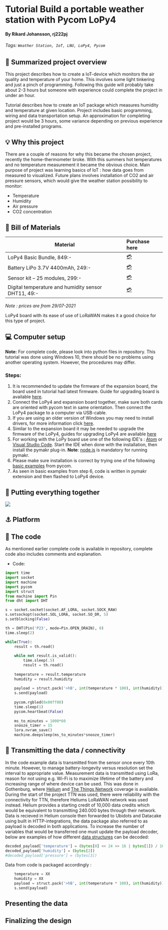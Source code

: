 # Tutorial Build a portable weather station with Pycom LoPy4
#### By Rikard Johansson, rj222pj
###### Tags: `Weather Station, IoT, LNU, LoPy4, Pycom`

## :memo: Summarized project overview

This project describes how to create a IoT-device which monitors the air quality and temperature of your home. This involves some light tinkering and just a pinch of programming. Following this guide will probably take about 2-3 hours but someone with experience could complete the project in under an hour. 

Tutorial describes how to create an IoT package which measures humidity and temperature at given location. Project includes basic programming, wiring and data transportation setup. An approximation for completing project would be 3 hours, some variance depending on previous experience and pre-installed programs.

## :bulb: Why this project
There are a couple of reasons for why this became the chosen project, recently the home-thermometer broke. With this summers hot temperatures and no temperature measurement it became the obvious choice. Main purpose of project was learning basics of IoT : how data goes from measured to visualized.
Future plans involves installation of CO2 and air pressure sensors, which would give the weather station possibility to monitor:
- Temperature
- Humidity
- Air pressure
- CO2 concentration

## :microscope: Bill of Materials

| Material            | Purchase here           |
| -----------------   |:----------------------- |
|LoPy4 Basic Bundle, 849:- | [:credit_card:][Electrokit_LoPy] |
|Battery LiPo 3.7V 4400mAh, 249:- | [:credit_card:][Electrokit_Battery] |
|Sensor kit – 25 modules, 299:- | [:credit_card:][Electrokit_Sensors] |
|Digital temperature and humidity sensor DHT11, 49:- | [:credit_card:][Electrokit_DHT] |

[Electrokit_LoPy]: https://www.electrokit.com/produkt/lnu-1dt305-tillampad-iot-lopy4-basic-bundle/
[Electrokit_Sensors]: https://www.electrokit.com/produkt/sensor-kit-26-moduler/
[Electrokit_DHT]: https://www.electrokit.com/en/product/digital-temperature-and-humidity-sensor-dht11/
[Electrokit_Battery]: https://www.electrokit.com/produkt/batteri-lipo-3-7v-4400mah/

*Note : prices are from 29/07-2021*

LoPy4 board with its ease of use of LoRaWAN makes it a good choice for this type of project.

## :computer: Computer setup
__Note:__ For complete code, please look into python files in repository.
This tutorial was done using Windows 10, there should be no problems using another operating system. However, the procedures may differ.

### Steps:
1. It is recommended to update the firmware of the expansion board, the board used in tutorial had latest firmware. Guide for upgrading board is available [here][flash].
2. Connect the LoPy4 and expansion board together, make sure both cards are oriented with pycom text in same orientation. Then connect the LoPy4 package to a computer via USB-cable.
3. If you are using an older version of Windows you may need to install drivers, for more information click [here][windows_drivers].
4. Similar to the expansion board it may be needed to upgrade the firmware of the LoPy4, guides for upgrading LoPy4 are available [here][flash]
5. For working with the LoPy board use one of the following IDE's : [Atom][atom_link] or [Visual Studio Code][vsc_link]. Start the IDE when done with the installation, then install the pymakr plug-in. __Note__: [node.js][nodejs_link] is mandatory for running pymakr.
6. Please make sure installation is correct by trying one of the following [basic examples][basic_examples] from pycom.
7. As seen in basic examples from step 6, code is written in pymakr extension and then flashed to LoPy4 device.

[flash]:https://docs.pycom.io/updatefirmware/
[windows_drivers]:https://docs.pycom.io/gettingstarted/software/drivers/
[atom_link]:https://flight-manual.atom.io/getting-started/sections/installing-atom/
[vsc_link]:https://code.visualstudio.com/docs/setup/setup-overview
[nodejs_link]:https://nodejs.org/en/
[basic_examples]:https://docs.pycom.io/tutorials/basic/rgbled/

## :hammer: Putting everything together
![](https://i.ibb.co/jWDVBJ7/wiring.jpg)
## :anchor: Platform

## :mag_right: The code
As mentioned earlier complete code is available in repository, complete code also includes comments and explanation.

- Code:
```python
import time
import socket
import machine
import pycom
import struct
from machine import Pin
from dht import DHT

s = socket.socket(socket.AF_LORA, socket.SOCK_RAW)
s.setsockopt(socket.SOL_LORA, socket.SO_DR, 5)
s.setblocking(False)

th = DHT(Pin('P23', mode=Pin.OPEN_DRAIN), 0)
time.sleep(2)

while(True):
    result = th.read()
    
    while not result.is_valid():
        time.sleep(.5)
        result = th.read()
        
    temperature = result.temperature
    humidity = result.humidity
    
    payload = struct.pack('>hB', int(temperature * 100), int(humidity))
    s.send(payload)
    
    pycom.rgbled(0x00ff00)
    time.sleep(1)
    pycom.heartbeat(False)
    
    ms_to_minutes = 1000*60
    snooze_timer = 15
    lora.nvram_save()
    machine.deepsleep(ms_to_minutes*snooze_timer)

```

## :helicopter: Transmitting the data / connectivity
In the code example data is transmitted from the sensor once every 10th minute. However, to manage battery-longevity versus resolution set the interval to appropriate value.
Measurement data is transmitted using LoRa, reason for not using e.g. Wi-Fi is to maximize lifetime of the battery and increasing range of where device can be used. This was done in Gothenburg, where [Helium][helium_map] and [The Things Network][ttn_map] coverage is available. During the start of the project TTN was used, there were reliability with the connectivity for TTN, therefore Heliums LoRaWAN network was used instead.
Helium provides a starting credit of 10,000 data credits which would be equivalent to transmitting 240.000 bytes through their network.
Data is recieved in Helium console then forwarded to Ubidots and Datacake using built in HTTP-integrations, the data package also referred to as payload is decoded in both applications. To increase the number of variables that would be transferred one must update the payload decoder, below are examples of how different [data structures][data_structures] can be decoded:
```python
decoded_payload['temperature'] = (bytes[0] << 24 >> 16 | bytes[1]) / 100
decoded_payload['humidity'] = (bytes[2])
#decoded_payload['pressure'] = (bytes[3])
``` 
Data from code is packaged accordingly :
```python
    temperature = XX
    humidity = XX
    payload = struct.pack('>hB', int(temperature * 100), int(humidity))
    s.send(payload)
```


[helium_map]:https://explorer.helium.com/hotspots/hex/881f250699fffff
[ttn_map]:https://www.thethingsnetwork.org/map
[data_structures]:https://docs.python.org/3/library/struct.html



## Presenting the data

## Finalizing the design



